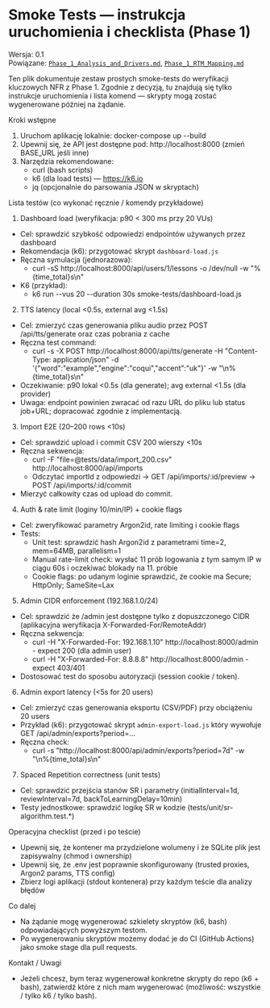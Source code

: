 # Smoke Tests — instrukcja uruchomienia i checklista (Phase 1)

Wersja: 0.1  
Powiązane: [`Phase_1_Analysis_and_Drivers.md`](Phase_1_Analysis_and_Drivers.md:1), [`Phase_1_RTM_Mapping.md`](Phase_1_RTM_Mapping.md:1)

Ten plik dokumentuje zestaw prostych smoke-tests do weryfikacji kluczowych NFR z Phase 1. Zgodnie z decyzją, tu znajdują się tylko instrukcje uruchomienia i lista komend — skrypty mogą zostać wygenerowane później na żądanie.

Kroki wstępne
1. Uruchom aplikację lokalnie: docker-compose up --build
2. Upewnij się, że API jest dostępne pod: http://localhost:8000 (zmień BASE_URL jeśli inne)
3. Narzędzia rekomendowane:
   - curl (bash scripts)
   - k6 (dla load tests) — https://k6.io
   - jq (opcjonalnie do parsowania JSON w skryptach)

Lista testów (co wykonać ręcznie / komendy przykładowe)

1) Dashboard load (weryfikacja: p90 < 300 ms przy 20 VUs)
- Cel: sprawdzić szybkość odpowiedzi endpointów używanych przez dashboard
- Rekomendacja (k6): przygotować skrypt `dashboard-load.js`
- Ręczna symulacja (jednorazowa):
  - curl -sS http://localhost:8000/api/users/1/lessons -o /dev/null -w "%{time_total}s\n"
- K6 (przykład):
  - k6 run --vus 20 --duration 30s smoke-tests/dashboard-load.js

2) TTS latency (local <0.5s, external avg <1.5s)
- Cel: zmierzyć czas generowania pliku audio przez POST /api/tts/generate oraz czas pobrania z cache
- Ręczna test command:
  - curl -s -X POST http://localhost:8000/api/tts/generate -H "Content-Type: application/json" -d '{"word":"example","engine":"coqui","accent":"uk"}' -w "\n%{time_total}s\n"
- Oczekiwanie: p90 lokal <0.5s (dla generate); avg external <1.5s (dla provider)
- Uwaga: endpoint powinien zwracać od razu URL do pliku lub status job+URL; dopracować zgodnie z implementacją.

3) Import E2E (20–200 rows <10s)
- Cel: sprawdzić upload i commit CSV 200 wierszy <10s
- Ręczna sekwencja:
  - curl -F "file=@tests/data/import_200.csv" http://localhost:8000/api/imports
  - Odczytać importId z odpowiedzi -> GET /api/imports/:id/preview -> POST /api/imports/:id/commit
- Mierzyć całkowity czas od upload do commit.

4) Auth & rate limit (loginy 10/min/IP) + cookie flags
- Cel: zweryfikować parametry Argon2id, rate limiting i cookie flags
- Tests:
  - Unit test: sprawdzić hash Argon2id z parametrami time=2, mem=64MB, parallelism=1
  - Manual rate-limit check: wysłać 11 prób logowania z tym samym IP w ciągu 60s i oczekiwać blokady na 11. próbie
  - Cookie flags: po udanym loginie sprawdzić, że cookie ma Secure; HttpOnly; SameSite=Lax

5) Admin CIDR enforcement (192.168.1.0/24)
- Cel: sprawdzić że /admin jest dostępne tylko z dopuszczonego CIDR (aplikacyjna weryfikacja X-Forwarded-For/RemoteAddr)
- Ręczna sekwencja:
  - curl -H "X-Forwarded-For: 192.168.1.10" http://localhost:8000/admin - expect 200 (dla admin user)
  - curl -H "X-Forwarded-For: 8.8.8.8" http://localhost:8000/admin - expect 403/401
- Dostosować test do sposobu autoryzacji (session cookie / token).

6) Admin export latency (<5s for 20 users)
- Cel: zmierzyć czas generowania eksportu (CSV/PDF) przy obciążeniu 20 users
- Przykład (k6): przygotować skrypt `admin-export-load.js` który wywołuje GET /api/admin/exports?period=...
- Ręczna check:
  - curl -s "http://localhost:8000/api/admin/exports?period=7d" -w "\n%{time_total}s\n"

7) Spaced Repetition correctness (unit tests)
- Cel: sprawdzić przejścia stanów SR i parametry (initialInterval=1d, reviewInterval=7d, backToLearningDelay=10min)
- Testy jednostkowe: sprawdzić logikę SR w kodzie (tests/unit/sr-algorithm.test.*)

Operacyjna checklist (przed i po teście)
- Upewnij się, że kontener ma przydzielone wolumeny i że SQLite plik jest zapisywalny (chmod i ownership)
- Upewnij się, że .env jest poprawnie skonfigurowany (trusted proxies, Argon2 params, TTS config)
- Zbierz logi aplikacji (stdout kontenera) przy każdym teście dla analizy błędów

Co dalej
- Na żądanie mogę wygenerować szkielety skryptów (k6, bash) odpowiadających powyższym testom.
- Po wygenerowaniu skryptów możemy dodać je do CI (GitHub Actions) jako smoke stage dla pull requests.

Kontakt / Uwagi
- Jeżeli chcesz, bym teraz wygenerował konkretne skrypty do repo (k6 + bash), zatwierdź które z nich mam wygenerować (możliwość: wszystkie / tylko k6 / tylko bash).